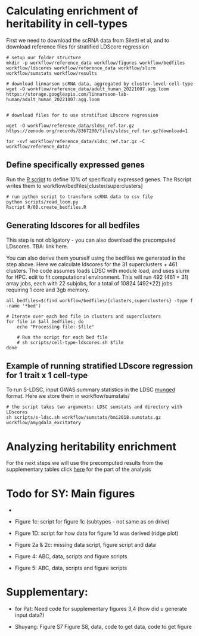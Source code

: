 

# Calculating enrichment of heritability in cell-types

First we need to download the scRNA data from Siletti et al, and to
download reference files for stratified LDScore regression

```{bash}
# setup our folder structure
mkdir -p workflow/reference_data workflow/figures workflow/bedfiles workflow/ldscores workflow/reference_data workflow/slurm workflow/sumstats workflow/results

# download linnarson scRNA data, aggregated by cluster-level cell-type
wget -O workflow/reference_data/adult_human_20221007.agg.loom https://storage.googleapis.com/linnarsson-lab-human/adult_human_20221007.agg.loom


# download files for to use stratified LDscore regression

wget -O workflow/reference_data/sldsc_ref.tar.gz https://zenodo.org/records/8367200/files/sldsc_ref.tar.gz?download=1

tar -xvf workflow/reference_data/sldsc_ref.tar.gz -C workflow/reference_data/
```

## Define specifically expressed genes

Run the [R script](R/00.create_bedfiles.R) to define 10% of specifically
expressed genes. The Rscript writes them to
workflow/bedfiles[cluster/superclusters]

```{bash}
# run python script to transform scRNA data to csv file
python scripts/read_loom.py
Rscript R/00.create_bedfiles.R

```

## Generating ldscores for all bedfiles

This step is not obligatory - you can also download the precomputed
LDscores. TBA: link here.

You can also derive them yourself using the bedfiles we generated in the
step above. Here we calculate ldscores for the 31 superclusters + 461
clusters. The code assumes loads LDSC with module load, and uses slurm
for HPC. edit to fit computational environment. This will run 492 (461 +
31) array jobs, each with 22 subjobs, for a total of 10824 (492\*22)
jobs requiring 1 core and 3gb memory.

```         
all_bedfiles=$(find workflow/bedfiles/{clusters,superclusters} -type f -name '*bed')

# Iterate over each bed file in clusters and superclusters
for file in $all_bedfiles; do
    echo "Processing file: $file"
    
    # Run the script for each bed file
    # sh scripts/cell-type-ldscores.sh $file
done
```

## Example of running stratified LDscore regression for 1 trait x 1 cell-type

To run S-LDSC, input GWAS summary statistics in the LDSC
[munged](https://github.com/bulik/ldsc) format. Here we store them in
workflow/sumstats/

```         
# the script takes two arguments: LDSC sumstats and directory with LDscores
sh scripts/s-ldsc.sh workflow/sumstats/bmi2018.sumstats.gz workflow/amygdala_excitatory
```

# Analyzing heritability enrichment

For the next steps we will use the precomputed results from the
supplementary tables click [here](celltype-analysis.md) for the part of
the analysis

# Todo for SY: Main figures

-   

-   Figure 1c: script for figure 1c (subtypes - not same as on drive)

-   Figure 1D: script for how data for figure 1d was derived (ridge
    plot)

-   Figure 2a & 2c: missing data script, figure script and data

-   Figure 4: ABC, data, scripts and figure scripts

-   Figure 5: ABC, data, scripts and figure scripts

# Supplementary:

-   for Pat: Need code for supplementary figures 3,4 (how did u generate
    input data?)

-   Shuyang: Figure S7 Figure S8, data, code to get data, code to get
    figure
